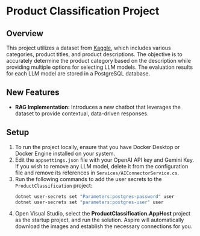 # Product Classification Project

## Overview  
This project utilizes a dataset from [Kaggle](https://www.kaggle.com/competitions/retail-products-classification/data), which includes various categories, product titles, and product descriptions. The objective is to accurately determine the product category based on the description while providing multiple options for selecting LLM models. The evaluation results for each LLM model are stored in a PostgreSQL database.

## New Features  
- **RAG Implementation:** Introduces a new chatbot that leverages the dataset to provide contextual, data-driven responses.

## Setup  
1. To run the project locally, ensure that you have Docker Desktop or Docker Engine installed on your system.  
2. Edit the `appsettings.json` file with your OpenAI API key and Gemini Key. If you wish to remove any LLM model, delete it from the configuration file and remove its references in `Services/AIConnectorService.cs`.  
3. Run the following commands to add the user secrets to the `ProductClassification` project:
    ```bash
    dotnet user-secrets set "Parameters:postgres-password" user
    dotnet user-secrets set "parameters:postgres-user" user
    ```
4. Open Visual Studio, select the **ProductClassification.AppHost** project as the startup project, and run the solution. Aspire will automatically download the images and establish the necessary connections for you.